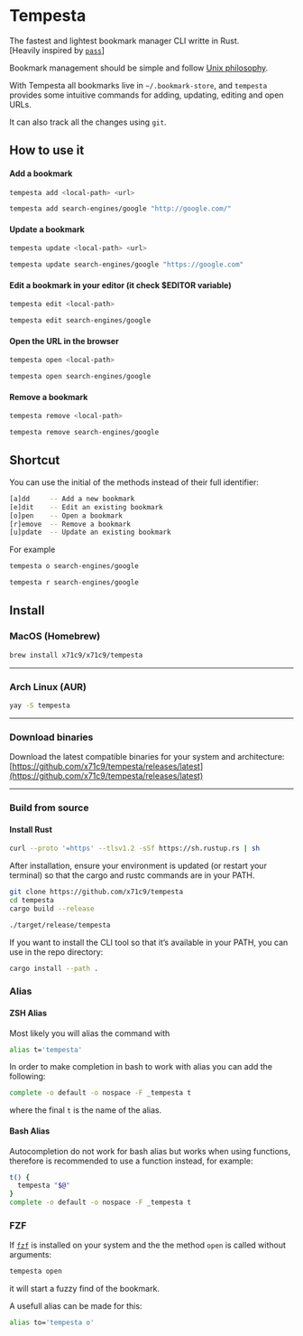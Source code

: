 # Tempesta

The fastest and lightest bookmark manager CLI writte in Rust.\
[Heavily inspired by [`pass`](https://www.passwordstore.org/)]

Bookmark management should be simple and follow [Unix philosophy](https://en.wikipedia.org/wiki/Unix_philosophy).

With Tempesta all bookmarks live in `~/.bookmark-store`, and `tempesta` provides
some intuitive commands for adding, updating, editing and open URLs.

It can also track all the changes using `git`.

## How to use it

#### Add a bookmark
```bash
tempesta add <local-path> <url>

tempesta add search-engines/google "http://google.com/"
```

#### Update a bookmark
```bash
tempesta update <local-path> <url>

tempesta update search-engines/google "https://google.com"
```

#### Edit a bookmark in your editor (it check $EDITOR variable)
```bash
tempesta edit <local-path>

tempesta edit search-engines/google
```

#### Open the URL in the browser
```bash
tempesta open <local-path>

tempesta open search-engines/google
```

#### Remove a bookmark
```bash
tempesta remove <local-path>

tempesta remove search-engines/google
```

## Shortcut

You can use the initial of the methods instead of their full identifier:

```bash
[a]dd     -- Add a new bookmark
[e]dit    -- Edit an existing bookmark
[o]pen    -- Open a bookmark
[r]emove  -- Remove a bookmark
[u]pdate  -- Update an existing bookmark
```

For example
```bash
tempesta o search-engines/google

tempesta r search-engines/google
```

## Install

### MacOS (Homebrew)

```bash
brew install x71c9/x71c9/tempesta
```
---
### Arch Linux (AUR)
```bash
yay -S tempesta
```
---
### Download binaries

Download the latest compatible binaries for your system and architecture:
[https://github.com/x71c9/tempesta/releases/latest](https://github.com/x71c9/tempesta/releases/latest)


---
### Build from source

#### Install Rust
```bash
curl --proto '=https' --tlsv1.2 -sSf https://sh.rustup.rs | sh
```
After installation, ensure your environment is updated (or restart your 
terminal) so that the cargo and rustc commands are in your PATH.

```bash
git clone https://github.com/x71c9/tempesta
cd tempesta
cargo build --release

./target/release/tempesta
```

If you want to install the CLI tool so that it’s available in your PATH, 
you can use in the repo directory:
```bash
cargo install --path .
```

### Alias

#### ZSH Alias
Most likely you will alias the command with
```bash
alias t='tempesta'
```
In order to make completion in bash to work with alias you can add the following:
```bash
complete -o default -o nospace -F _tempesta t
```
where the final `t` is the name of the alias.

#### Bash Alias
Autocompletion do not work for bash alias but works when using functions,
therefore is recommended to use a function instead, for example:

```bash
t() {
  tempesta "$@"
}
complete -o default -o nospace -F _tempesta t
```

### FZF

If [`fzf`](https://github.com/junegunn/fzf) is installed on your system and the
the method `open` is called without arguments:

```bash
tempesta open
```
it will start a fuzzy find of the bookmark.

A usefull alias can be made for this:

```bash
alias to='tempesta o'
```


